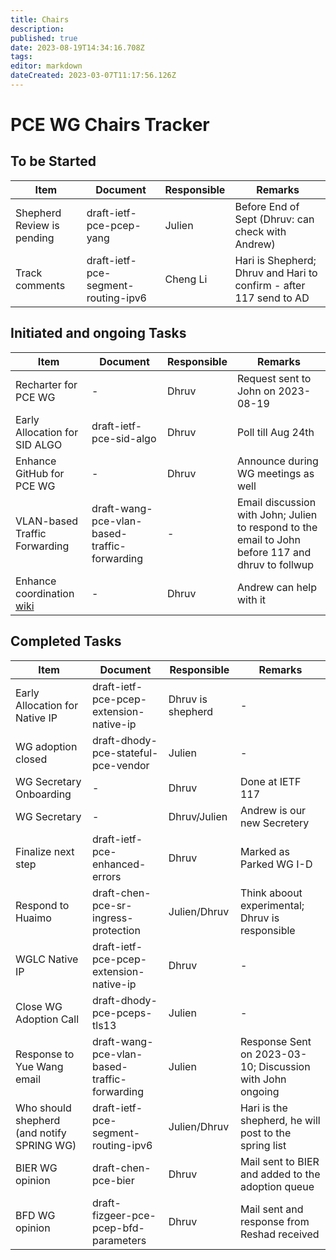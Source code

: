 ```yaml
---
title: Chairs
description: 
published: true
date: 2023-08-19T14:34:16.708Z
tags: 
editor: markdown
dateCreated: 2023-03-07T11:17:56.126Z
---
```


# PCE WG Chairs Tracker

## To be Started
|Item|Document|Responsible|Remarks|
|---|---|---|---|
| Shepherd Review is pending| draft-ietf-pce-pcep-yang| Julien | Before End of Sept (Dhruv: can check with Andrew) |
| Track comments | draft-ietf-pce-segment-routing-ipv6 | Cheng Li | Hari is Shepherd; Dhruv and Hari to confirm - after 117 send to AD| 




## Initiated and ongoing Tasks
|Item|Document|Responsible|Remarks|
|---|---|---|---|
| Recharter for PCE WG | - | Dhruv | Request sent to John on 2023-08-19 |
| Early Allocation for SID ALGO | draft-ietf-pce-sid-algo | Dhruv | Poll till Aug 24th |
| Enhance GitHub for PCE WG | - | Dhruv | Announce during WG meetings as well |
| VLAN-based Traffic Forwarding|draft-wang-pce-vlan-based-traffic-forwarding|-|Email discussion with John; Julien to respond to the email to John before 117 and dhruv to follwup|
| Enhance coordination [wiki](https://wiki.ietf.org/group/pce/coordination) | - | Dhruv | Andrew can help with it |

## Completed Tasks
|Item|Document|Responsible|Remarks|
|---|---|---|---|
| Early Allocation for Native IP | draft-ietf-pce-pcep-extension-native-ip | Dhruv is shepherd | - |
| WG adoption closed | draft-dhody-pce-stateful-pce-vendor | Julien | - |
| WG Secretary Onboarding | - | Dhruv | Done at IETF 117 |
| WG Secretary | - | Dhruv/Julien | Andrew is our new Secretery |
| Finalize next step | draft-ietf-pce-enhanced-errors | Dhruv | Marked as Parked WG I-D |
|Respond to Huaimo | draft-chen-pce-sr-ingress-protection | Julien/Dhruv | Think aboout experimental; Dhruv is responsible |
| WGLC Native IP | draft-ietf-pce-pcep-extension-native-ip | Dhruv | - |
| Close WG Adoption Call | draft-dhody-pce-pceps-tls13 | Julien | - |
|Response to Yue Wang email| draft-wang-pce-vlan-based-traffic-forwarding | Julien | Response Sent on 2023-03-10; Discussion with John ongoing |
|Who should shepherd (and notify SPRING WG) | draft-ietf-pce-segment-routing-ipv6 | Julien/Dhruv | Hari is the shepherd, he will post to the spring list | 
|BIER WG opinion|draft-chen-pce-bier|Dhruv|Mail sent to BIER and added to the adoption queue|
|BFD WG opinion|draft-fizgeer-pce-pcep-bfd-parameters|Dhruv|Mail sent and response from Reshad received|
